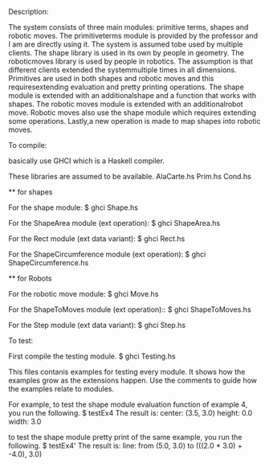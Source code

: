 Description:

The system consists of three main modules: primitive terms, shapes and robotic moves. The primitiveterms module is provided by the professor and I am are directly using it. The system is assumed tobe used by multiple clients. The shape library is used in its own by people in geometry. The roboticmoves library is used by people in robotics. The assumption is that different clients extended the systemmultiple times in all dimensions. Primitives are used in both shapes and robotic moves and this requiresextending evaluation and pretty printing operations. The shape module is extended with an additionalshape and a function that works with shapes. The robotic moves module is extended with an additionalrobot move. Robotic moves also use the shape module which requires extending some operations. Lastly,a new operation is made to map shapes into robotic moves.

To compile:

basically use GHCI which is a Haskell compiler. 

These libraries are assumed to be available. 
AlaCarte.hs
Prim.hs
Cond.hs 

** for shapes 

For the shape module:
$ ghci Shape.hs

For the ShapeArea module (ext operation):
$ ghci ShapeArea.hs

For the Rect module (ext data variant):
$ ghci Rect.hs

For the ShapeCircumference module (ext operation):
$ ghci ShapeCircumference.hs

** for Robots 

For the robotic move module:
$ ghci Move.hs 

For the ShapeToMoves module (ext operation)::
$ ghci ShapeToMoves.hs 

For the Step module (ext data variant):
$ ghci Step.hs


To test:

First compile the testing module. 
$ ghci Testing.hs

This files contanis examples for testing every module. It shows how the examples grow as the extensions happen. 
Use the comments to guide how the examples relate to modules. 

For example, to test the shape module evaluation function of example 4, you run the following.
$ testEx4
The result is: center: (3.5, 3.0) height: 0.0 width: 3.0

to test the shape module pretty print of the same example, you run the following. 
$ testEx4'
The result is: line: from (5.0, 3.0) to (((2.0 * 3.0) + -4.0), 3.0)



